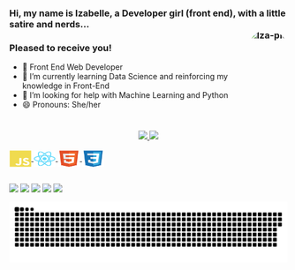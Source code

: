 ### Hi, my name is Izabelle, a Developer girl (front end), with a little satire and nerds...<div> <img align="right" alt="Iza-pic" height="150" style="border-radius:200px;" src="https://mir-s3-cdn-cf.behance.net/project_modules/max_1200/5eeea355389655.59822ff824b72.gif"> </div>
### Pleased to receive you! 


   
- 🔭 Front End Web Developer
- 🌱 I’m currently learning Data Science and reinforcing my knowledge in Front-End
- 🤔 I’m looking for help with Machine Learning and Python
- 😄 Pronouns: She/her
#

<div align="center">
  <a href="https://github.com/izabellesouza">
  <img height="180em" src="https://github-readme-stats.vercel.app/api?username=izabellesouza&show_icons=true&theme=blue-green&include_all_commits=true&count_private=true"/>
  <img height="180em" src="https://github-readme-stats.vercel.app/api/top-langs/?username=izabellesouza&layout=compact&langs_count=7&theme=blue-green"/>
</div>

  <div style="display: inline_block"><br>
  <img align="center" alt="Iza-Js" height="30" width="40" src="https://raw.githubusercontent.com/devicons/devicon/master/icons/javascript/javascript-plain.svg">
  <img align="center" alt="Iza-React" height="30" width="40" src="https://raw.githubusercontent.com/devicons/devicon/master/icons/react/react-original.svg">
  <img align="center" alt="Iza-HTML" height="30" width="40" src="https://raw.githubusercontent.com/devicons/devicon/master/icons/html5/html5-original.svg">
  <img align="center" alt="Iza-CSS" height="30" width="40" src="https://raw.githubusercontent.com/devicons/devicon/master/icons/css3/css3-original.svg">
</div>
  
  ##
  
  <div> 
  <a href="https://twitter.com/aizabellesouza" target="_blank"><img src="https://img.shields.io/badge/twitter-%230077B5?style=for-the-badge&logo=twitter&logoColor=white"></a>
 	<a href="https://www.twitch.tv/ysla_hayabusa" target="_blank"><img src="https://img.shields.io/badge/Twitch-9146FF?style=for-the-badge&logo=twitch&logoColor=white" target="_blank"></a>
 <a href="https://docs.microsoft.com/pt-br/users/izabellesouza/" target="_blank"><img src="https://img.shields.io/badge/microsoft-learning-%23E4405F?style=for-the-badge&logo=&logoColor=white"></a>
  <a href = "mailto:izabellepsouzaa@gmail.com"><img src="https://img.shields.io/badge/-Gmail-%23333?style=for-the-badge&logo=gmail&logoColor=white" target="_blank"></a>
  <a href="https://www.linkedin.com/in/izabelle-souza" target="_blank"><img src="https://img.shields.io/badge/-LinkedIn-%230077B5?style=for-the-badge&logo=linkedin&logoColor=white" target="_blank"></a> 
 
  ![Snake animation](https://github.com/izabellesouza/izabellesouza/blob/output/github-contribution-grid-snake.svg)
 
</div>

  
